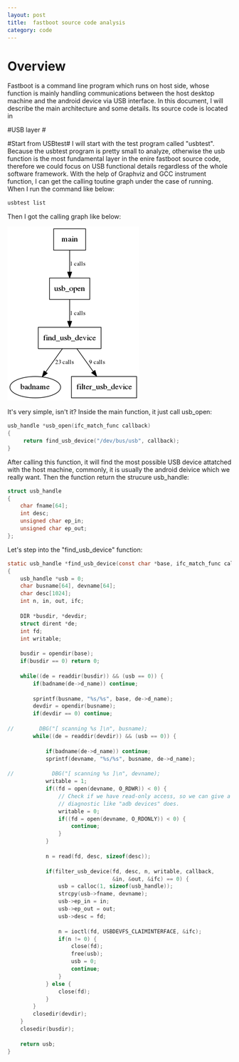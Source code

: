 ```yaml
---
layout: post
title:  fastboot source code analysis
category: code
---
```


# Overview #

Fastboot is a command line program which runs on host side, whose function is mainly handling communications between the host desktop machine and the android device via USB interface. In this document, I will describe the main architecture and some details. Its source code is located in 

#USB layer #

#Start from USBtest#
I will start with the test program called "usbtest". Because the usbtest program is pretty small to analyze, otherwise the usb function is the most fundamental layer in the enire fastboot source code, therefore we could focus on USB functional details regardless of the whole software framework.  With the help of Graphviz and GCC instrument function, I can get the calling toutine graph under the case of running. When I run the command like below:

```bash
usbtest list
```

Then I  got the calling graph like below:

![usbtest.png](usbtest.png  "usbtest.png")

It's very simple, isn't it? Inside the main function, it just call usb_open:

```c
usb_handle *usb_open(ifc_match_func callback)
{
     return find_usb_device("/dev/bus/usb", callback);
}
```

After calling this function, it will find the most possible USB device attatched with the host machine, commonly, it is usually the android deivice which we really want. Then the function return the strucure usb_handle:

```c
struct usb_handle
{
    char fname[64];
    int desc;
    unsigned char ep_in;
    unsigned char ep_out;
};
```

Let's step into the "find_usb_device" function:

```c
static usb_handle *find_usb_device(const char *base, ifc_match_func callback)
{
    usb_handle *usb = 0;
    char busname[64], devname[64];
    char desc[1024];
    int n, in, out, ifc;

    DIR *busdir, *devdir;
    struct dirent *de;
    int fd;
    int writable;

    busdir = opendir(base);
    if(busdir == 0) return 0;

    while((de = readdir(busdir)) && (usb == 0)) {
        if(badname(de->d_name)) continue;

        sprintf(busname, "%s/%s", base, de->d_name);
        devdir = opendir(busname);
        if(devdir == 0) continue;

//        DBG("[ scanning %s ]\n", busname);
        while((de = readdir(devdir)) && (usb == 0)) {

            if(badname(de->d_name)) continue;
            sprintf(devname, "%s/%s", busname, de->d_name);

//            DBG("[ scanning %s ]\n", devname);
            writable = 1;
            if((fd = open(devname, O_RDWR)) < 0) {
                // Check if we have read-only access, so we can give a helpful
                // diagnostic like "adb devices" does.
                writable = 0;
                if((fd = open(devname, O_RDONLY)) < 0) {
                    continue;
                }
            }

            n = read(fd, desc, sizeof(desc));

            if(filter_usb_device(fd, desc, n, writable, callback,
                                 &in, &out, &ifc) == 0) {
                usb = calloc(1, sizeof(usb_handle));
                strcpy(usb->fname, devname);
                usb->ep_in = in;
                usb->ep_out = out;
                usb->desc = fd;

                n = ioctl(fd, USBDEVFS_CLAIMINTERFACE, &ifc);
                if(n != 0) {
                    close(fd);
                    free(usb);
                    usb = 0;
                    continue;
                }
            } else {
                close(fd);
            }
        }
        closedir(devdir);
    }
    closedir(busdir);

    return usb;
}
```

